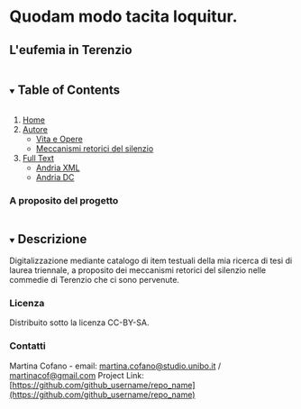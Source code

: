 # Quodam modo tacita loquitur.
## L'eufemia in Terenzio
<details open="open">
  <summary><h2 style="display: inline-block">Table of Contents</h2></summary>
  <ol>
    <li>
      <a href="#ProgettoTerenzio.html">Home</a>
    </li>
    <li>
      <a href="#">Autore</a>
      <ul>
        <li>
          <a href="#VitaeOpere">Vita e Opere</a>
        </li>
        <li>
          <a href="#classificazione.html">Meccanismi retorici del silenzio</a>
        </li>
     </ul>
    </li>
    <li>
      <a href="#fulltext.html">Full Text</a>
      <ul>
        <li><a href="#">Andria XML</a></li>
        <li><a href="#">Andria DC</a></li>
      </ul>
    </li>
   </ol>
</details>

### A proposito del progetto
<details open="open">
  <summary><h2 style="display: inline-block">Descrizione</h2></summary>
Digitalizzazione mediante catalogo di item testuali della mia ricerca di tesi di laurea triennale, a proposito dei meccanismi retorici del silenzio nelle commedie di Terenzio che ci sono pervenute.
</details>

<!-- LICENSE -->
### Licenza
Distribuito sotto la licenza CC-BY-SA.

<!-- CONTACT -->
### Contatti
Martina Cofano - email: martina.cofano@studio.unibo.it / martinacof@gmail.com
Project Link: [https://github.com/github_username/repo_name](https://github.com/github_username/repo_name)
